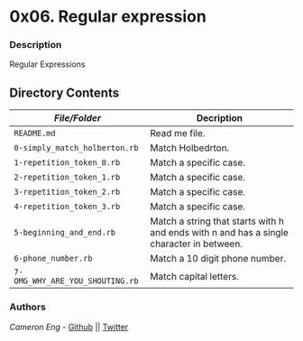 # 0x06. Regular expression
### Description
Regular Expressions

## Directory Contents

|   ***File/Folder***    |  **Decription**                       |
|---------------|---------------------------------------|
| `README.md` |  Read me file. |
| `0-simply_match_holberton.rb` | Match Holbedrton. |
| `1-repetition_token_0.rb` | Match a specific case. |
| `2-repetition_token_1.rb` | Match a specific case. |
| `3-repetition_token_2.rb` | Match a specific case. |
| `4-repetition_token_3.rb` | Match a specific case. |
| `5-beginning_and_end.rb` | Match a string that starts with h and ends with n and has a single character in between. |
| `6-phone_number.rb` | Match a 10 digit phone number. |
| `7-OMG_WHY_ARE_YOU_SHOUTING.rb` | Match capital letters. |

### Authors
*Cameron Eng* - [Github](https://github.com/c_eng/) || [Twitter](https://twitter.com/c33Eng)
